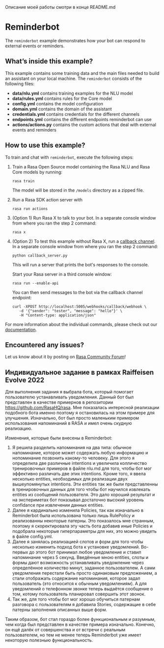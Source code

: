 Описание моей работы смотри в конце README.md
# Reminderbot

The `reminderbot` example demonstrates how your bot can respond to external events or reminders.

## What’s inside this example?

This example contains some training data and the main files needed to build an
assistant on your local machine. The `reminderbot` consists of the following files:

- **data/nlu.yml** contains training examples for the NLU model
- **data/rules.yml** contains rules for the Core model
- **config.yml** contains the model configuration
- **domain.yml** contains the domain of the assistant
- **credentials.yml** contains credentials for the different channels
- **endpoints.yml** contains the different endpoints reminderbot can use
- **actions/actions.py** contains the custom actions that deal with external events and reminders

## How to use this example?

To train and chat with `reminderbot`, execute the following steps:

1. Train a Rasa Open Source model containing the Rasa NLU and Rasa Core models by running:
    ```
    rasa train
    ```
    The model will be stored in the `/models` directory as a zipped file.

2. Run a Rasa SDK action server with
    ```
    rasa run actions
    ```

3. (Option 1) Run Rasa X to talk to your bot. In a separate console window from where you ran the step 2 command:
    ```
    rasa x
    ```

3. (Option 2) To test this example without Rasa X, run a
   [callback channel](https://rasa.com/docs/rasa/connectors/your-own-website#callbackinput).
   In a separate console window from where you ran the step 2 command:
    ```
    python callback_server.py
    ```

   This will run a server that prints the bot's responses to the console.

   Start your Rasa server in a third console window:
   ```
   rasa run --enable-api
   ```

   You can then send messages to the bot via the callback channel endpoint:
   ```
   curl -XPOST http://localhost:5005/webhooks/callback/webhook \
      -d '{"sender": "tester", "message": "hello"}' \
      -H "Content-type: application/json"
   ```

For more information about the individual commands, please check out our
[documentation](http://rasa.com/docs/rasa/command-line-interface).

## Encountered any issues?
Let us know about it by posting on [Rasa Community Forum](https://forum.rasa.com)!



## Индивидуальное задание в рамках Raiffeisen Evolve 2022
Для выполнения задания я выбрала бота, который помогает пользователю устанавливать уведомления. Данный бот был представлен в качестве примернов в репозитории https://github.com/RasaHQ/rasa. Мне показалась интересной реализации подобного бота именно поэтому я остановилась на этом примере для улучшения. Изначально, бот был просто маленьким примером использования напоминаний в RASA и имел очень скудную реализацию.

Изменения, которые были внесены в Reminderbot:
1) Я решила разделить напоминания на два типа: обычное напоминание, которое может содержать любую информацию и нопоминание позвонить какому-то человеку. Для этого я определила две различные intentions и увеличила колличество тренировочных примеров в файле nlu.md для того, чтобы бот мог эффективно различать две этих intentions. Кроме того, я ввела несколько entities, необходимых для реализации двух вышеупомянутых intentions. Эти entities так же были представленны в тренировочных данных для того чтобы бот научился извлекать entities из сообщений пользователя. Это дало хороший результат и на экспериметах бот показывал достаточно высокий уровень confidance при извлечении данных entities.
2) Далее я кардинально изменила Policies, так как изначально в Reminderbot была использована только лишь RulePolicy и реализованны некоторые патерны. Это показалось мне странным, поэтому я скоректировала эту часть бота добавив иные Policies и подобрала некоторые гиперпараметры для них, это можно увидеть в файле config.yml.
3) Далее я занялась реализацией слотов и форм для того чтобы несколько изменить подход бота к установке уведомлений. Во-первых до этого бот принимал любое уведомление и ставил напоминание через 5 секунд. Введённые мною entities, слоты и формы дают возможность устанавливать уведомление через определённое количество минут, заданное пользователем. А сами уведомления перестали быть просто одинаковым предложением, а стали отображать содержание напоминания, которое задал пользователь (это относится к обычным уведомлениям). А для уведомлений о телефонном звонке теперь выдаётся сообщение о том, котому пользователь планировал совершить этот звонок.
4) Так же, для того чтобы бот мог хорошо обучиться патернам разговора с пользователям я добавила Stories, содержащие в себе патерны заполнения описанных выше форм.

Таким образом, бот стал гораздо более функциональным и разумным, чем когда был представлен в качестве примера изначально. Конечно, он ещё далёк от совершенства и от встречи с реальным пользователем, но тем не менее теперь Reminderbot уже имеет некоторую полезныю функциональность.
